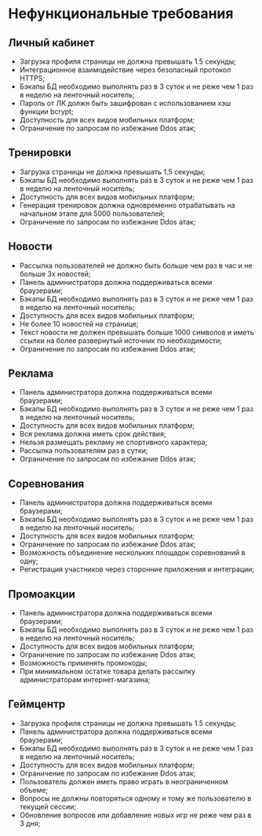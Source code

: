 # Нефункциональные требования

## Личный кабинет
- Загрузка профиля страницы не должна превышать 1.5 секунды;
- Интеграционное взаимодействие через безопасный протокол HTTPS;
- Бэкапы БД необходимо выполнять раз в 3 суток и не реже чем 1 раз в неделю на ленточный носитель;
- Пароль от ЛК должн быть зашифрован с использованием хэш функции bcrypt;
- Доступность для всех видов мобильных платформ;
- Ограничение по запросам по избежание Ddos атак;

## Тренировки
- Загрузка страницы не должна превышать 1.5 секунды;
- Бэкапы БД необходимо выполнять раз в 3 суток и не реже чем 1 раз в неделю на ленточный носитель;
- Доступность для всех видов мобильных платформ;
- Генерация тренировок должна одновременно отрабатывать на начальном этапе для 5000 пользователей;
- Ограничение по запросам по избежание Ddos атак;

## Новости
- Рассылка пользователей не должно быть больше чем раз в час и не больше 3х новостей;
- Панель администратора должна поддерживаться всеми браузерами;
- Бэкапы БД необходимо выполнять раз в 3 суток и не реже чем 1 раз в неделю на ленточный носитель;
- Доступность для всех видов мобильных платформ;
- Не более 10 новостей на странице;
- Текст новости не должен превышать больше 1000 символов и иметь ссылки на более развернутый источник по необходимости;
- Ограничение по запросам по избежание Ddos атак;

## Реклама
- Панель администратора должна поддерживаться всеми браузерами;
- Бэкапы БД необходимо выполнять раз в 3 суток и не реже чем 1 раз в неделю на ленточный носитель;
- Доступность для всех видов мобильных платформ;
- Вся реклама должна иметь срок действия;
- Нельзя размещать рекламу не спортивного характера;
- Рассылка пользователям раз в сутки;
- Ограничение по запросам по избежание Ddos атак;

## Соревнования
- Панель администратора должна поддерживаться всеми браузерами;
- Бэкапы БД необходимо выполнять раз в 3 суток и не реже чем 1 раз в неделю на ленточный носитель;
- Доступность для всех видов мобильных платформ;
- Ограничение по запросам по избежание Ddos атак;
- Возможность объединение нескольких площадок соревнований в одну;
- Регистрация участников через сторонние приложения и интеграции;

## Промоакции
- Панель администратора должна поддерживаться всеми браузерами;
- Бэкапы БД необходимо выполнять раз в 3 суток и не реже чем 1 раз в неделю на ленточный носитель;
- Доступность для всех видов мобильных платформ;
- Ограничение по запросам по избежание Ddos атак;
- Возможность применять промокоды;
- При минимальном остатке товара делать рассылку администраторам интернет-магазина;

## Геймцентр
- Загрузка профиля страницы не должна превышать 1.5 секунды;
- Панель администратора должна поддерживаться всеми браузерами;
- Бэкапы БД необходимо выполнять раз в 3 суток и не реже чем 1 раз в неделю на ленточный носитель;
- Доступность для всех видов мобильных платформ;
- Ограничение по запросам по избежание Ddos атак;
- Пользователь должен иметь право играть в неограниченном объеме;
- Вопросы не должны повторяться одному и тому же пользователю в текущей сессии;
- Обновление вопросов или добавление новых игр не реже чем раз в 3 дня;